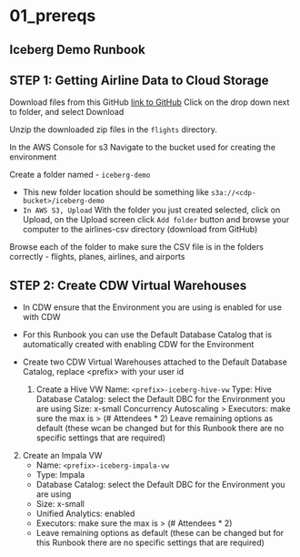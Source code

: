 # 01_prereqs

## Iceberg Demo Runbook

## STEP 1: Getting Airline Data to Cloud Storage

Download files from this GitHub [link to GitHub]()
Click on the drop down next to folder, and select Download

Unzip the downloaded zip files in the `flights` directory.	

In the AWS Console for s3 
Navigate to the bucket used for creating the environment

Create a folder named - `iceberg-demo`
   * This new folder location should be something like `s3a://<cdp-bucket>/iceberg-demo`
   * `In AWS S3, Upload` With the folder you just created selected, click on Upload, on the Upload screen click `Add folder` button and browse your computer to the  airlines-csv directory (download from GitHub)

Browse each of the folder to make sure the CSV file is in the folders correctly - flights, planes, airlines, and airports

## STEP 2: Create CDW Virtual Warehouses

   * In CDW ensure that the Environment you are using is enabled for use with CDW

   * For this Runbook you can use the Default Database Catalog that is automatically created with enabling CDW for the Environment

   * Create two CDW Virtual Warehouses attached to the Default Database Catalog, replace &lt;prefix> with your user id

      1. Create a Hive VW
         Name: `<prefix>-iceberg-hive-vw`
         Type: Hive
         Database Catalog: select the Default DBC for the Environment you are using
         Size: x-small
         Concurrency Autoscaling > Executors: make sure the max is > (# Attendees * 2) Leave remaining options as default (these wcan be changed but for this Runbook there are no specific settings that are required)
   2. Create an Impala VW
      * Name: `<prefix>-iceberg-impala-vw`
      * Type: Impala
      * Database Catalog: select the Default DBC for the Environment you are using
      * Size: x-small
      * Unified Analytics: enabled
      * Executors: make sure the max is > (# Attendees * 2)
      * Leave remaining options as default (these can be changed but for this Runbook there are no specific settings that are required)



